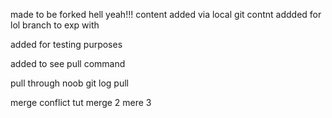 made to be forked hell yeah!!!
content added via local git
contnt addded for lol branch to exp with 


added for testing purposes


added to see pull command

pull through noob
git log pull


merge conflict tut
merge 2
mere 3

